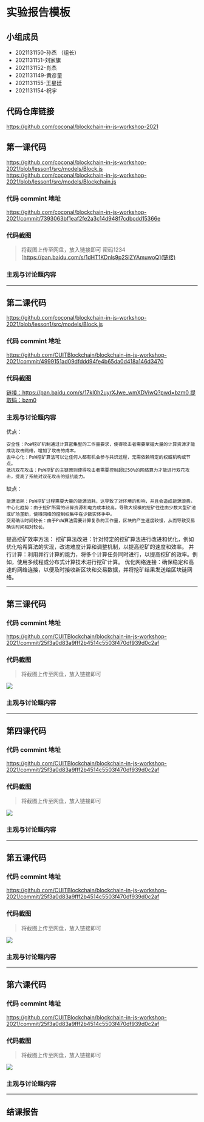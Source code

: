 # 实验报告模板

## 小组成员

- 2021131150-孙杰 （组长）
- 2021131151-刘家旗
- 2021131152-肖杰
- 2021131149-黄彦童
- 2021131155-王星廷
- 2021131154-祝宇

## 代码仓库链接

https://github.com/coconal/blockchain-in-js-workshop-2021



## 第一课代码
https://github.com/coconal/blockchain-in-js-workshop-2021/blob/lesson1/src/models/Block.js
https://github.com/coconal/blockchain-in-js-workshop-2021/blob/lesson1/src/models/Blockchain.js

### 代码 commint 地址

https://github.com/coconal/blockchain-in-js-workshop-2021/commit/7393063bf1eaf2fe2a3c14d948f7cdbcdd15366e


### 代码截图

> 将截图上传至网盘，放入链接即可
密码1234
[https://pan.baidu.com/s/1dHT1KDnls9p2SIZYAmuwoQ](链接)


### 主观与讨论题内容

---



## 第二课代码
https://github.com/coconal/blockchain-in-js-workshop-2021/blob/lesson1/src/models/Block.js

### 代码 commint 地址

https://github.com/CUITBlockchain/blockchain-in-js-workshop-2021/commit/4999151ad09dfddd94fe4b65da0d418a146d3470


### 代码截图

[链接：https://pan.baidu.com/s/17kI0h2uyrXJwe_wmXDViwQ?pwd=bzm0
提取码：bzm0](链接)


### 主观与讨论题内容
优点：

    安全性：PoW挖矿机制通过计算密集型的工作量要求，使得攻击者需要掌握大量的计算资源才能成功攻击网络，增加了攻击的成本。
    去中心化：PoW挖矿算法可以让任何人都有机会参与共识过程，无需依赖特定的权威机构或节点。
    抵抗双花攻击：PoW挖矿的主链原则使得攻击者需要控制超过50%的网络算力才能进行双花攻击，提高了系统对双花攻击的抵抗能力。
缺点：

    能源消耗：PoW挖矿过程需要大量的能源消耗，这导致了对环境的影响，并且会造成能源浪费。
    中心化趋势：由于挖矿所需的计算资源和电力成本较高，导致大规模的挖矿往往由少数大型矿池或矿场垄断，使得网络的控制权集中在少数实体手中。
    交易确认时间较长：由于PoW算法需要计算复杂的工作量，区块的产生速度较慢，从而导致交易确认时间相对较长。


提高挖矿效率方法：
挖矿算法改进：针对特定的挖矿算法进行改进和优化，例如优化哈希算法的实现，改进难度计算和调整机制，以提高挖矿的速度和效率。
并行计算：利用并行计算的能力，将多个计算任务同时进行，以提高挖矿的效率。例如，使用多线程或分布式计算技术进行挖矿计算。
优化网络连接：确保稳定和高速的网络连接，以便及时接收新区块和交易数据，并将挖矿结果发送给区块链网络。



---


## 第三课代码


### 代码 commint 地址

https://github.com/CUITBlockchain/blockchain-in-js-workshop-2021/commit/25f3a0d83a9fff2b4514c5503f470df939d0c2af


### 代码截图

> 将截图上传至网盘，放入链接即可

![](链接)


### 主观与讨论题内容



---




## 第四课代码


### 代码 commint 地址

https://github.com/CUITBlockchain/blockchain-in-js-workshop-2021/commit/25f3a0d83a9fff2b4514c5503f470df939d0c2af


### 代码截图

> 将截图上传至网盘，放入链接即可

![](链接)


### 主观与讨论题内容



---




## 第五课代码


### 代码 commint 地址

https://github.com/CUITBlockchain/blockchain-in-js-workshop-2021/commit/25f3a0d83a9fff2b4514c5503f470df939d0c2af


### 代码截图

> 将截图上传至网盘，放入链接即可

![](链接)


### 主观与讨论题内容



---




## 第六课代码


### 代码 commint 地址

https://github.com/CUITBlockchain/blockchain-in-js-workshop-2021/commit/25f3a0d83a9fff2b4514c5503f470df939d0c2af


### 代码截图

> 将截图上传至网盘，放入链接即可

![](图片链接放这里)


### 主观与讨论题内容



---


## 结课报告





